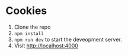 # Cookies

1. Clone the repo
2. `npm install`
3. `npm run dev` to start the deveopment server.
4. Visit [http://localhost:4000](http://localhost:4000)
